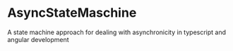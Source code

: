 # AsyncStateMaschine
A state machine approach for dealing with asynchronicity in typescript and angular development
